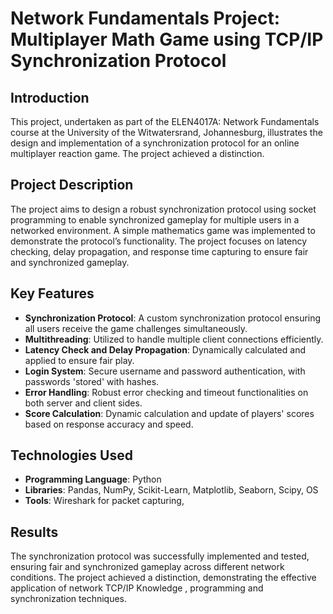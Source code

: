 # Network Fundamentals Project: Multiplayer Math Game using TCP/IP Synchronization Protocol

## Introduction
This project, undertaken as part of the ELEN4017A: Network Fundamentals course at the University of the Witwatersrand, Johannesburg, illustrates the design and implementation of a synchronization protocol for an online multiplayer reaction game. The project achieved a distinction. 

## Project Description
The project aims to design a robust synchronization protocol using socket programming to enable synchronized gameplay for multiple users in a networked environment. A simple mathematics game was implemented to demonstrate the protocol’s functionality. The project focuses on latency checking, delay propagation, and response time capturing to ensure fair and synchronized gameplay.

## Key Features
- **Synchronization Protocol**: A custom synchronization protocol ensuring all users receive the game challenges simultaneously.
- **Multithreading**: Utilized to handle multiple client connections efficiently.
- **Latency Check and Delay Propagation**: Dynamically calculated and applied to ensure fair play.
- **Login System**: Secure username and password authentication, with passwords 'stored' with hashes.
- **Error Handling**: Robust error checking and timeout functionalities on both server and client sides.
- **Score Calculation**: Dynamic calculation and update of players' scores based on response accuracy and speed.

## Technologies Used
- **Programming Language**: Python
- **Libraries**: Pandas, NumPy, Scikit-Learn, Matplotlib, Seaborn, Scipy, OS
- **Tools**: Wireshark for packet capturing, 

## Results
The synchronization protocol was successfully implemented and tested, ensuring fair and synchronized gameplay across different network conditions. The project achieved a distinction, demonstrating the effective application of network TCP/IP Knowledge , programming and synchronization techniques.




